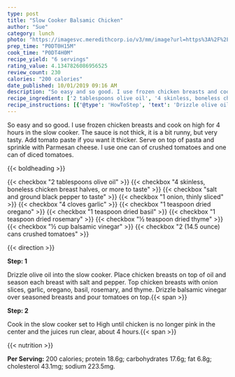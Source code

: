 ```yaml
---
type: post
title: "Slow Cooker Balsamic Chicken"
author: "Sue"
category: lunch
photo: "https://imagesvc.meredithcorp.io/v3/mm/image?url=https%3A%2F%2Fimages.media-allrecipes.com%2Fuserphotos%2F1347199.jpg"
prep_time: "P0DT0H15M"
cook_time: "P0DT4H0M"
recipe_yield: "6 servings"
rating_value: 4.1347826086956525
review_count: 230
calories: "200 calories"
date_published: 10/01/2019 09:16 AM
description: "So easy and so good. I use frozen chicken breasts and cook on high for 4 hours in the slow cooker. The sauce is not thick, it is a bit runny, but very tasty. Add tomato paste if you want it thicker. Serve on top of pasta and sprinkle with Parmesan cheese. I use one can of crushed tomatoes and one can of diced tomatoes."
recipe_ingredient: ['2 tablespoons olive oil', '4 skinless, boneless chicken breast halves, or more to taste', 'salt and ground black pepper to taste', '1 onion, thinly sliced', '4 cloves garlic', '1 teaspoon dried oregano', '1 teaspoon dried basil', '1 teaspoon dried rosemary', '½ teaspoon dried thyme', '½ cup balsamic vinegar', '2 (14.5 ounce) cans crushed tomatoes']
recipe_instructions: [{'@type': 'HowToStep', 'text': 'Drizzle olive oil into the slow cooker. Place chicken breasts on top of oil and season each breast with salt and pepper. Top chicken breasts with onion slices, garlic, oregano, basil, rosemary, and thyme. Drizzle balsamic vinegar over seasoned breasts and pour tomatoes on top.\n'}, {'@type': 'HowToStep', 'text': 'Cook in the slow cooker set to High until chicken is no longer pink in the center and the juices run clear, about 4 hours.\n'}]
---
```


So easy and so good. I use frozen chicken breasts and cook on high for 4 hours in the slow cooker. The sauce is not thick, it is a bit runny, but very tasty. Add tomato paste if you want it thicker. Serve on top of pasta and sprinkle with Parmesan cheese. I use one can of crushed tomatoes and one can of diced tomatoes. 

{{< boldheading >}}

{{< checkbox "2 tablespoons olive oil" >}}
{{< checkbox "4  skinless, boneless chicken breast halves, or more to taste" >}}
{{< checkbox "salt and ground black pepper to taste" >}}
{{< checkbox "1  onion, thinly sliced" >}}
{{< checkbox "4 cloves garlic" >}}
{{< checkbox "1 teaspoon dried oregano" >}}
{{< checkbox "1 teaspoon dried basil" >}}
{{< checkbox "1 teaspoon dried rosemary" >}}
{{< checkbox "½ teaspoon dried thyme" >}}
{{< checkbox "½ cup balsamic vinegar" >}}
{{< checkbox "2 (14.5 ounce) cans crushed tomatoes" >}}


{{< direction >}}

**Step: 1**

Drizzle olive oil into the slow cooker. Place chicken breasts on top of oil and season each breast with salt and pepper. Top chicken breasts with onion slices, garlic, oregano, basil, rosemary, and thyme. Drizzle balsamic vinegar over seasoned breasts and pour tomatoes on top.{{< span >}}

**Step: 2**

Cook in the slow cooker set to High until chicken is no longer pink in the center and the juices run clear, about 4 hours.{{< span >}}

{{< nutrition >}}

**Per Serving:** 200 calories; protein 18.6g; carbohydrates 17.6g; fat 6.8g; cholesterol 43.1mg; sodium 223.5mg.